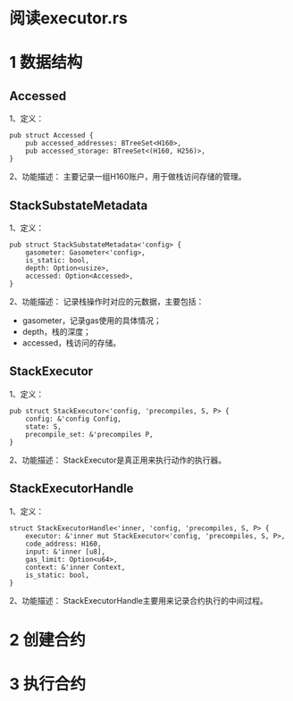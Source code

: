 # 阅读executor.rs

# 1 数据结构
## Accessed 
1、定义：
```
pub struct Accessed {
	pub accessed_addresses: BTreeSet<H160>,
	pub accessed_storage: BTreeSet<(H160, H256)>,
}
```
2、功能描述：
主要记录一组H160账户，用于做栈访问存储的管理。

## StackSubstateMetadata
1、定义：
```
pub struct StackSubstateMetadata<'config> {
	gasometer: Gasometer<'config>,
	is_static: bool,
	depth: Option<usize>,
	accessed: Option<Accessed>,
}
```
2、功能描述：
记录栈操作时对应的元数据，主要包括：
* gasometer，记录gas使用的具体情况；
* depth，栈的深度；
* accessed，栈访问的存储。

## StackExecutor

1、定义：
```
pub struct StackExecutor<'config, 'precompiles, S, P> {
	config: &'config Config,
	state: S,
	precompile_set: &'precompiles P,
}
```

2、功能描述：
StackExecutor是真正用来执行动作的执行器。

## StackExecutorHandle
1、定义：
```
struct StackExecutorHandle<'inner, 'config, 'precompiles, S, P> {
	executor: &'inner mut StackExecutor<'config, 'precompiles, S, P>,
	code_address: H160,
	input: &'inner [u8],
	gas_limit: Option<u64>,
	context: &'inner Context,
	is_static: bool,
}
```

2、功能描述：
StackExecutorHandle主要用来记录合约执行的中间过程。

# 2 创建合约

# 3 执行合约

